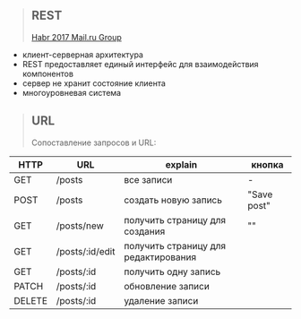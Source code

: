 >## REST
>[Habr 2017 Mail.ru Group](https://habr.com/en/company/mailru/blog/345184/#comments)
- клиент-серверная архитектура
- REST предоставляет единый интерфейс для взаимодействия компонентов
- сервер не хранит состояние клиента
- многоуровневая система
>## URL
>Сопоставление запросов и URL:
>
|HTTP|URL|explain|кнопка
|--|--|--|--|
|GET|/posts|все записи|-|
|POST|/posts|создать новую запись|"Save post"|
|GET|/posts/new|получить страницу для создания|""|
|GET|/posts/:id/edit|получить страницу для редактирования||
|GET|/posts/:id|получить одну запись||
|PATCH|/posts/:id|обновление записи||
|DELETE|/posts/:id|удаление записи||
<!--stackedit_data:
eyJoaXN0b3J5IjpbLTkwMjA0MzkxMiwtNzk3MzE1NzM0XX0=
-->
